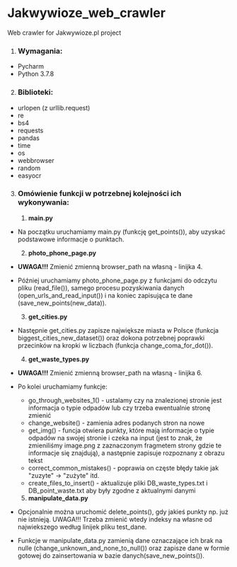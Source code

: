 # Jakwywioze_web_crawler
Web crawler for Jakwywioze.pl project

1) ### Wymagania:
- Pycharm
- Python 3.7.8
2) ### Biblioteki:
- urlopen (z urllib.request)
- re
- bs4
- requests
- pandas
- time
- os
- webbrowser
- random
- easyocr

3. ### Omówienie funkcji w potrzebnej kolejności ich wykonywania:
	1) **main.py**
- Na początku uruchamiamy main.py (funkcję get_points()), aby uzyskać podstawowe informacje o punktach.
	
    2) **photo_phone_page.py**
- **UWAGA!!!** Zmienić zmienną browser_path na własną - linijka 4.
- Później uruchamiamy photo_phone_page.py z funkcjami do odczytu pliku (read_file()), samego procesu pozyskiwania danych (open_urls_and_read_input()) i na koniec zapisująca te dane (save_new_points(new_data)).
	
    3) **get_cities.py**
- Następnie get_cities.py zapisze największe miasta w Polsce (funkcja biggest_cities_new_dataset()) oraz dokona potrzebnej poprawki przecinków na kropki w liczbach (funkcja change_coma_for_dot()).
	
    4) **get_waste_types.py**
- **UWAGA!!!** Zmienić zmienną browser_path na własną - linijka 6.
- Po kolei uruchamiamy funkcje:
	- go_through_websites_1() - ustalamy czy na znalezionej stronie jest informacja o typie odpadów lub czy trzeba ewentualnie stronę zmienić
	- change_website() - zamienia adres podanych stron na nowe
	- get_img() - funcja otwiera punkty, które mają informacje o typie odpadów na swojej stronie i czeka na input (jest to znak, że zmieniliśmy image.png z zaznaczonym fragmetem strony gdzie te informacje się znajdują), a następnie zapisuje rozpoznany z obrazu tekst
	- correct_common_mistakes() - poprawia on częste błędy takie jak "zuzyte" -> "zużyte" itd.
	- create_files_to_insert() - aktualizuje pliki DB_waste_types.txt i DB_point_waste.txt aby były zgodne z aktualnymi danymi

    5) **manipulate_data.py**
- Opcjonalnie można uruchomić delete_points(), gdy jakieś punkty np. już nie istnieją. UWAGA!!! Trzeba zmienić wtedy indeksy na własne od najwiekszego według linijek pliku test_dane.
- Funkcje w manipulate_data.py zamienią dane oznaczające ich brak na nulle (change_unknown_and_none_to_null()) oraz zapisze dane w formie gotowej do zainsertowania w bazie danych(save_new_points()).

